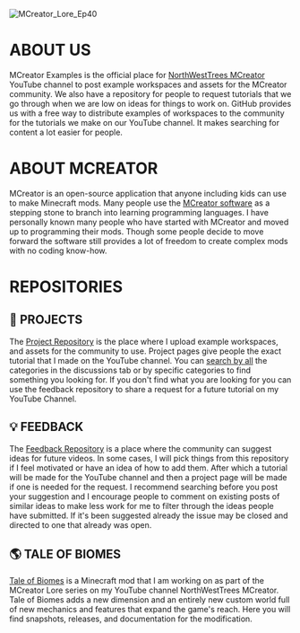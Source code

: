 
![MCreator_Lore_Ep40](https://github.com/MCreator-Examples/.github/assets/47284617/cdbc0476-0532-46bc-a914-18d461acda46)
# ABOUT US
MCreator Examples is the official place for [NorthWestTrees MCreator](https://www.youtube.com/@NorthWestTreesMCreator) YouTube channel to post example workspaces and assets for the MCreator community. We also have a repository for people to request tutorials that we go through when we are low on ideas for things to work on. GitHub provides us with a free way to distribute examples of workspaces to the community for the tutorials we make on our YouTube channel. It makes searching for content a lot easier for people.

# ABOUT MCREATOR
MCreator is an open-source application that anyone including kids can use to make Minecraft mods. Many people use the [MCreator software](https://mcreator.net/) as a stepping stone to branch into learning programming languages. I have personally known many people who have started with MCreator and moved up to programming their mods. Though some people decide to move forward the software still provides a lot of freedom to create complex mods with no coding know-how.

# REPOSITORIES
## 📁 PROJECTS
The [Project Repository](https://github.com/MCreator-Examples/Projects) is the place where I upload example workspaces, and assets for the community to use. Project pages give people the exact tutorial that I made on the YouTube channel. You can [search by all](https://github.com/MCreator-Examples/Projects/discussions?discussions_q=) the categories in the discussions tab or by specific categories to find something you looking for. If you don't find what you are looking for you can use the feedback repository to share a request for a future tutorial on my YouTube Channel.

## 💡 FEEDBACK
The [Feedback Repository](https://github.com/MCreator-Examples/Feedback) is a place where the community can suggest ideas for future videos. In some cases, I will pick things from this repository if I feel motivated or have an idea of how to add them. After which a tutorial will be made for the YouTube channel and then a project page will be made if one is needed for the request. I recommend searching before you post your suggestion and I encourage people to comment on existing posts of similar ideas to make less work for me to filter through the ideas people have submitted. If it's been suggested already the issue may be closed and directed to one that already was open.

## 🌎 TALE OF BIOMES
[Tale of Biomes](https://github.com/MCreator-Examples/Tale-of-Biomes) is a Minecraft mod that I am working on as part of the MCreator Lore series on my YouTube channel NorthWestTrees MCreator. Tale of Biomes adds a new dimension and an entirely new custom world full of new mechanics and features that expand the game's reach. Here you will find snapshots, releases, and documentation for the modification.
